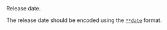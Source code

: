 

<tr>
<td>
<a name="RRD"></a>
</td>
<td markdown="1">
<span class="reference-summary">
	Release date.
</span>

The release date should be encoded using the
[`**date`](representations/date.rep.html) format.

</td>
</tr>

